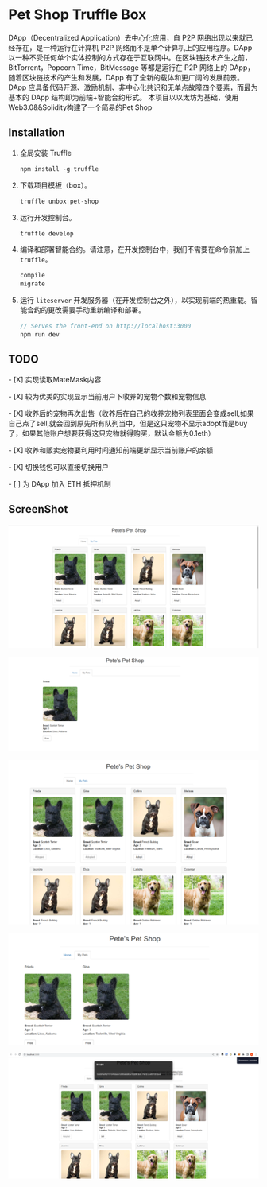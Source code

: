 # Pet Shop Truffle Box

DApp（Decentralized Application）去中心化应用，自 P2P 网络出现以来就已经存在，是一种运行在计算机 P2P 网络而不是单个计算机上的应用程序。DApp 以一种不受任何单个实体控制的方式存在于互联网中。在区块链技术产生之前，BitTorrent，Popcorn Time，BitMessage 等都是运行在 P2P 网络上的 DApp，随着区块链技术的产生和发展，DApp 有了全新的载体和更广阔的发展前景。DApp 应具备代码开源、激励机制、非中心化共识和无单点故障四个要素，而最为基本的 DApp 结构即为前端+智能合约形式。
本项目以以太坊为基础，使用Web3.0&&Solidity构建了一个简易的Pet Shop

## Installation

1. 全局安装 Truffle
    ```javascript
    npm install -g truffle
    ```

2. 下载项目模板（box）。
    ```javascript
    truffle unbox pet-shop
    ```

3. 运行开发控制台。
    ```javascript
    truffle develop
    ```

4. 编译和部署智能合约。请注意，在开发控制台中，我们不需要在命令前加上 `truffle`。
    ```javascript
    compile
    migrate
    ```

5. 运行 `liteserver` 开发服务器（在开发控制台之外），以实现前端的热重载。智能合约的更改需要手动重新编译和部署。
    ```javascript
    // Serves the front-end on http://localhost:3000
    npm run dev
    ```

## TODO

\- [X] 实现读取MateMask内容

\- [X] 较为优美的实现显示当前用户下收养的宠物个数和宠物信息

\- [X] 收养后的宠物再次出售（收养后在自己的收养宠物列表里面会变成sell,如果自己点了sell,就会回到原先所有队列当中，但是这只宠物不显示adopt而是buy了，如果其他账户想要获得这只宠物就得购买，默认金额为0.1eth）

\- [X] 收养和贩卖宠物要利用时间通知前端更新显示当前账户的余额

\- [X] 切换钱包可以直接切换用户

\- [  ] 为 DApp 加入 ETH 抵押机制



## ScreenShot

![Picture1](./pic/Picture1.png)

![Picture2](./pic/Picture2.png)

![Picture3](./pic/Picture3.png)

![Picture4](./pic/Picture4.png)

![Picture5](./pic/Picture5.png)
